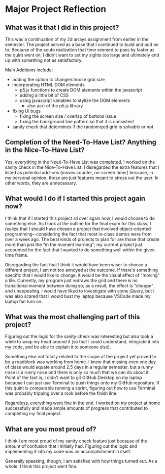# Major Project Reflection
## What was it that I did in this project?
This was a continuation of my 2d arrays assignment from earlier in the semester. The project served as a base that I continued to build and add on to. Because of the acute realization that time seemed to pass by faster as the quint went on, I didn't want to set my sights too large and ultimately end up with something not as satisfactory. 

Main Additions Include:
- adding the option to change/choose grid size
- incorporating HTML DOM elements
    - p5.js functions to create DOM elements within the javascript
    - adding a little bit of CSS
    - using javascript variables to stylize the DOM elements
        - also part of the p5.js library
- fixing UI bugs
    - fixing the screen size / overlap of buttons issue
    - fixing the background line pattern so that it is consistent
- sanity check that determines if the randomized grid is solvable or not

## Completion of the Need-To-Have List? Anything in the Nice-To-Have List?
Yes, everything in the Need-To-Have List was completed. I worked on the sanity check in the Nice-To-Have List.
I disregarded the extra features that I listed as potential add-ons (moves counter, on-screen timer) because, in my personal opinion, those are just features meant to stress out the user. In other words, they are unnecessary.

## What would I do if I started this project again now?
I think that if I started this project all over again now, I would choose to do something else. As I look at the outline for the final exam for this class, I realize that I should have chosen a project that involved object-oriented programming--considering the fact that most in-class demos were from over a week ago. The best kinds of projects to plan for are those that create more than just the "in the moment learning"; my current project just accounted for the fact that I wanted to do something well within the given time frame. 

Disregarding the fact that I think it would have been wiser to choose a different project, I am not too annoyed at the outcome. If there's something specific that I would like to change, it would be the visual effect of "moving" a tile. Currently, my program just redraws the grid and there is no transitional moment between doing so; as a result, the effect is "choppy" and unappealing. I would have liked to investigate with some jQuery, but I was also scared that I would bust my laptop because VSCode made my laptop fan turn on. 

## What was the most challenging part of this project?
Figuring out the logic for the sanity check was interesting but also took a while to wrap my head around it (so that I could understand, integrate it into my code, and be able to explain it to someone else). 

Something else not totally related to the scope of the project yet proved to be a roadblock was working from home. I knew that missing even one day of class would equate around 2.5 days in a regular semester, but a runny nose is a runny nose and there is only so much that we can do about it. Point of the fact is, I didn't want to git GitHub Desktop on my laptop because I can just use Terminal to push things onto my GitHub repository. If this quint is comparable running a sprint, figuring out how to use Terminal was probably tripping over a rock before the finish line. 

Regardless, everything went fine in the end. I worked on my project at home successfully and made ample amounts of progress that contributed to completing my final project.

## What are you most proud of?
I think I am most proud of my sanity check feature just because of the amount of confusion that I initially had. Figuring out the logic and implementing it into my code was an accomplishment in itself.

Generally speaking, though, I am satisfied with how things turned out. As a whole, I think this project went fine. 
